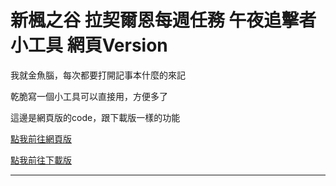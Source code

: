 # 新楓之谷 拉契爾恩每週任務 午夜追擊者小工具 網頁Version
我就金魚腦，每次都要打開記事本什麼的來記

乾脆寫一個小工具可以直接用，方便多了

這邊是網頁版的code，跟下載版一樣的功能

[點我前往網頁版](https://k2210000.github.io/Maplestory-Dreaming-City-mission-tool-Website/)

[點我前往下載版](https://github.com/k2210000/Maplestory-Dreaming-City-mission-tool)

---
